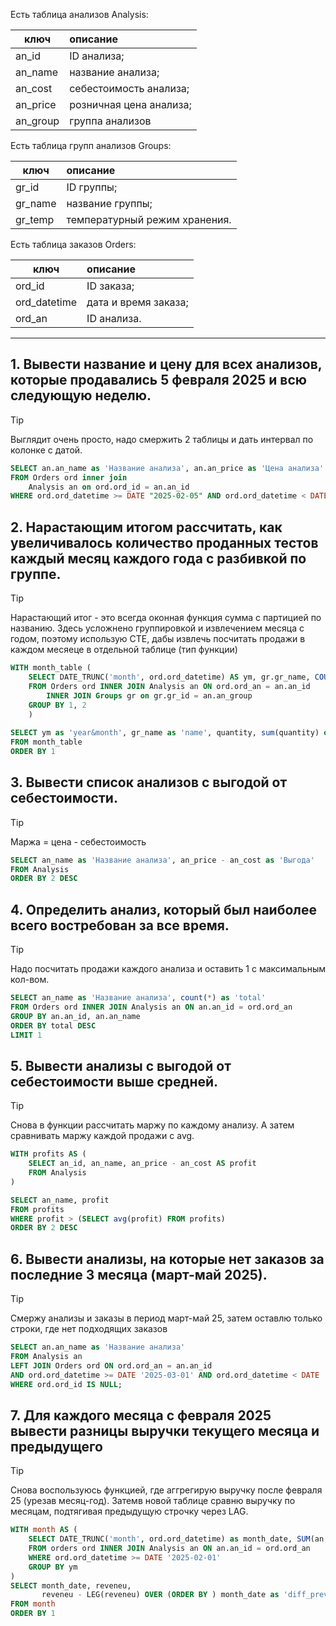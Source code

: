 Есть таблица анализов Analysis:

| **ключ** | **описание**            |
|----------|:------------------------|
| an_id    | ID анализа;             |
| an_name  | название анализа;       |
| an_cost  | себестоимость анализа;  |
| an_price | розничная цена анализа; |
|an_group |  группа анализов        |

Есть таблица групп анализов Groups:

| **ключ** | **описание**            |
|----------|:------------------------|
|gr_id | ID группы;|
|gr_name | название группы;|
|gr_temp | температурный режим хранения.|

Есть таблица заказов Orders:

| **ключ** | **описание**            |
|----------|:------------------------|
| ord_id | ID заказа;|
| ord_datetime | дата и время заказа;|
| ord_an | ID анализа.|
-------------------------

## 1.	Вывести название и цену для всех анализов, которые продавались 5 февраля 2025 и всю следующую неделю.
> [!TIP]
> Выглядит очень просто, надо смержить 2 таблицы и дать интервал по колонке с датой. 
```sql
SELECT an.an_name as 'Название анализа', an.an_price as 'Цена анализа'
FROM Orders ord inner join 
    Analysis an on ord.ord_id = an.an_id 
WHERE ord.ord_datetime >= DATE "2025-02-05" AND ord.ord_datetime < DATE '2025-02-12'
 ```

## 2. Нарастающим итогом рассчитать, как увеличивалось количество проданных тестов каждый месяц каждого года с разбивкой по группе.
> [!TIP]
> Нарастающий итог - это всегда оконная функция сумма с партицией по названию. Здесь усложнено группировкой и извлечением месяца с годом, поэтому использую CTE, дабы извлечь посчитать продажи в каждом месяеце в отдельной таблице (тип функции) 
```sql
WITH month_table (
    SELECT DATE_TRUNC('month', ord.ord_datetime) AS ym, gr.gr_name, COUNT(*) as quantity
    FROM Orders ord INNER JOIN Analysis an ON ord.ord_an = an.an_id 
        INNER JOIN Groups gr on gr.gr_id = an.an_group
    GROUP BY 1, 2
    )
    
SELECT ym as 'year&month', gr_name as 'name', quantity, sum(quantity) over (PARTITION BY gr_name, ORDER BY ym) as total
FROM month_table
ORDER BY 1
 ```
## 3. Вывести список анализов с выгодой от себестоимости.
> [!TIP]
> Маржа = цена - себестоимость 
```sql
SELECT an_name as 'Название анализа', an_price - an_cost as 'Выгода'
FROM Analysis
ORDER BY 2 DESC
 ```

## 4. Определить анализ, который был наиболее всего востребован за все время.
> [!TIP]
> Надо посчитать продажи каждого анализа и оставить 1 с максимальным кол-вом.
```sql
SELECT an_name as 'Название анализа', count(*) as 'total'
FROM Orders ord INNER JOIN Analysis an ON an.an_id = ord.ord_an
GROUP BY an.an_id, an.an_name
ORDER BY total DESC
LIMIT 1
```

## 5. Вывести анализы с выгодой от себестоимости выше средней.
> [!TIP]
> Снова в функции рассчитать маржу по каждому анализу. А затем сравнивать маржу каждой продажи с avg.
```sql
WITH profits AS (
    SELECT an_id, an_name, an_price - an_cost AS profit
    FROM Analysis
)

SELECT an_name, profit
FROM profits
WHERE profit > (SELECT avg(profit) FROM profits)
ORDER BY 2 DESC
 ```

## 6. Вывести анализы, на которые нет заказов за последние 3 месяца (март-май 2025).
> [!TIP]
> Смержу анализы и заказы в период март-май 25, затем оставлю только строки, где нет подходящих заказов
```sql
SELECT an.an_name as 'Название анализа'
FROM Analysis an
LEFT JOIN Orders ord ON ord.ord_an = an.an_id  
AND ord.ord_datetime >= DATE '2025-03-01' AND ord.ord_datetime < DATE '2025-06-01'
WHERE ord.ord_id IS NULL;
 ```


## 7.	Для каждого месяца с февраля 2025 вывести разницы выручки текущего месяца и предыдущего
> [!TIP]
> Снова воспользуюсь функцией, где аггрегирую выручку после февраля 25 (урезав месяц-год). Затемв новой таблице сравню выручку по месяцам, подтягивая предыдущую строчку через LAG. 
```sql
WITH month AS (
    SELECT DATE_TRUNC('month', ord.ord_datetime) as month_date, SUM(an.an_price) AS reveneu
    FROM orders ord INNER JOIN Analysis an ON an.an_id = ord.ord_an
    WHERE ord.ord_datetime >= DATE '2025-02-01'
    GROUP BY ym
)
SELECT month_date, reveneu, 
       reveneu - LEG(reveneu) OVER (ORDER BY ) month_date as 'diff_prev'
FROM month
ORDER BY 1
 ```